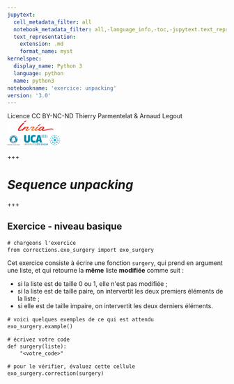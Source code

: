 ```yaml
---
jupytext:
  cell_metadata_filter: all
  notebook_metadata_filter: all,-language_info,-toc,-jupytext.text_representation.jupytext_version,-jupytext.text_representation.format_version
  text_representation:
    extension: .md
    format_name: myst
kernelspec:
  display_name: Python 3
  language: python
  name: python3
notebookname: 'exercice: unpacking'
version: '3.0'
---
```


<div class="licence">
<span>Licence CC BY-NC-ND</span>
<span>Thierry Parmentelat &amp; Arnaud Legout</span>
<span><img src="media/both-logos-small-alpha.png" /></span>
</div>

+++

# *Sequence unpacking*

+++

## Exercice - niveau basique

```{code-cell}
# chargeons l'exercice
from corrections.exo_surgery import exo_surgery
```

Cet exercice consiste à écrire une fonction `surgery`, qui prend en argument une liste, et qui retourne la **même** liste **modifiée** comme suit :

* si la liste est de taille 0 ou 1, elle n'est pas modifiée ;
* si la liste est de taille paire, on intervertit les deux premiers éléments de la liste ;
* si elle est de taille impaire, on intervertit les deux derniers éléments.

```{code-cell}
# voici quelques exemples de ce qui est attendu
exo_surgery.example()
```

```{code-cell}
# écrivez votre code
def surgery(liste):
    "<votre_code>"
```

```{code-cell}
# pour le vérifier, évaluez cette cellule
exo_surgery.correction(surgery)
```
